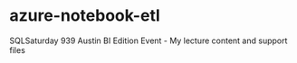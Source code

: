 # azure-notebook-etl
SQLSaturday 939 Austin BI Edition Event - My lecture content and support files 
